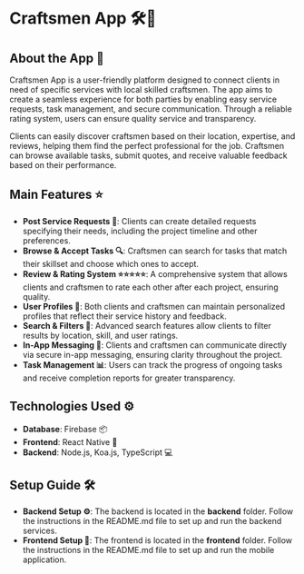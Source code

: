 # Craftsmen App 🛠️📱

## About the App 📖
Craftsmen App is a user-friendly platform designed to connect clients in need of specific services with local skilled craftsmen. The app aims to create a seamless experience for both parties by enabling easy service requests, task management, and secure communication. Through a reliable rating system, users can ensure quality service and transparency.

Clients can easily discover craftsmen based on their location, expertise, and reviews, helping them find the perfect professional for the job. Craftsmen can browse available tasks, submit quotes, and receive valuable feedback based on their performance.

## Main Features ⭐

- **Post Service Requests 📝**: Clients can create detailed requests specifying their needs, including the project timeline and other preferences.
- **Browse & Accept Tasks 🔍**: Craftsmen can search for tasks that match their skillset and choose which ones to accept.
- **Review & Rating System ⭐⭐⭐⭐⭐**: A comprehensive system that allows clients and craftsmen to rate each other after each project, ensuring quality.
- **User Profiles 👤**: Both clients and craftsmen can maintain personalized profiles that reflect their service history and feedback.
- **Search & Filters 🔧**: Advanced search features allow clients to filter results by location, skill, and user ratings.
- **In-App Messaging 💬**: Clients and craftsmen can communicate directly via secure in-app messaging, ensuring clarity throughout the project.
- **Task Management 📊**: Users can track the progress of ongoing tasks and receive completion reports for greater transparency.

## Technologies Used ⚙️

- **Database**: Firebase 📦
- **Frontend**: React Native 📱
- **Backend**: Node.js, Koa.js, TypeScript 💻

## Setup Guide 🛠️

- **Backend Setup ⚙️**: The backend is located in the **backend** folder. Follow the instructions in the README.md file to set up and run the backend services.
- **Frontend Setup 📱**: The frontend is located in the **frontend** folder. Follow the instructions in the README.md file to set up and run the mobile application.
